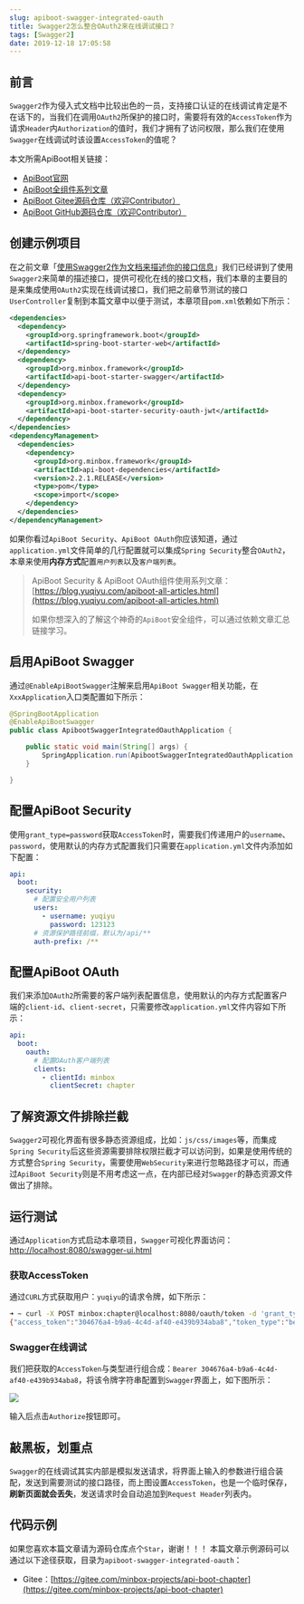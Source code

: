 ```yaml
---
slug: apiboot-swagger-integrated-oauth
title: Swagger2怎么整合OAuth2来在线调试接口？
tags: [Swagger2]
date: 2019-12-18 17:05:58
---
```

## 前言

`Swagger2`作为侵入式文档中比较出色的一员，支持接口认证的在线调试肯定是不在话下的，当我们在调用`OAuth2`所保护的接口时，需要将有效的`AccessToken`作为请求`Header`内`Authorization`的值时，我们才拥有了访问权限，那么我们在使用`Swagger`在线调试时该设置`AccessToken`的值呢？
<!--truncate-->
本文所需ApiBoot相关链接：

- [ApiBoot官网](https://apiboot.minbox.org/)
- [ApiBoot全组件系列文章](https://blog.yuqiyu.com/apiboot-all-articles.html)
- [ApiBoot Gitee源码仓库（欢迎Contributor）](https://gitee.com/minbox-projects/api-boot)
- [ApiBoot GitHub源码仓库（欢迎Contributor）](https://github.com/minbox-projects/api-boot)

## 创建示例项目
在之前文章「[使用Swagger2作为文档来描述你的接口信息](https://blog.yuqiyu.com/apiboot-swagger-describe-the-interface.html)」我们已经讲到了使用`Swagger2`来简单的描述接口，提供可视化在线的接口文档，我们本章的主要目的是来集成使用`OAuth2`实现在线调试接口，我们把之前章节测试的接口`UserController`复制到本篇文章中以便于测试，本章项目`pom.xml`依赖如下所示：
```xml
<dependencies>
  <dependency>
    <groupId>org.springframework.boot</groupId>
    <artifactId>spring-boot-starter-web</artifactId>
  </dependency>
  <dependency>
    <groupId>org.minbox.framework</groupId>
    <artifactId>api-boot-starter-swagger</artifactId>
  </dependency>
  <dependency>
    <groupId>org.minbox.framework</groupId>
    <artifactId>api-boot-starter-security-oauth-jwt</artifactId>
  </dependency>
</dependencies>
<dependencyManagement>
  <dependencies>
    <dependency>
      <groupId>org.minbox.framework</groupId>
      <artifactId>api-boot-dependencies</artifactId>
      <version>2.2.1.RELEASE</version>
      <type>pom</type>
      <scope>import</scope>
    </dependency>
  </dependencies>
</dependencyManagement>
```

如果你看过`ApiBoot Security`、`ApiBoot OAuth`你应该知道，通过`application.yml`文件简单的几行配置就可以集成`Spring Security`整合`OAuth2`，本章来使用**内存方式**配置`用户列表`以及`客户端列表`。

> ApiBoot Security & ApiBoot OAuth组件使用系列文章：[https://blog.yuqiyu.com/apiboot-all-articles.html](https://blog.yuqiyu.com/apiboot-all-articles.html)
>
> 如果你想深入的了解这个神奇的`ApiBoot`安全组件，可以通过依赖文章汇总链接学习。

## 启用ApiBoot Swagger

通过`@EnableApiBootSwagger`注解来启用`ApiBoot Swagger`相关功能，在`XxxApplication`入口类配置如下所示：

```java
@SpringBootApplication
@EnableApiBootSwagger
public class ApibootSwaggerIntegratedOauthApplication {

    public static void main(String[] args) {
        SpringApplication.run(ApibootSwaggerIntegratedOauthApplication.class, args);
    }

}
```



## 配置ApiBoot Security

使用`grant_type=password`获取`AccessToken`时，需要我们传递用户的`username`、`password`，使用默认的内存方式配置我们只需要在`application.yml`文件内添加如下配置：

```yaml
api:
  boot:
    security:
      # 配置安全用户列表
      users:
        - username: yuqiyu
          password: 123123
      # 资源保护路径前缀，默认为/api/**
      auth-prefix: /**
```

## 配置ApiBoot OAuth

我们来添加`OAuth2`所需要的客户端列表配置信息，使用默认的内存方式配置客户端的`client-id`、`client-secret`，只需要修改`application.yml`文件内容如下所示：

```yaml
api:
  boot:
    oauth:
      # 配置OAuth客户端列表
      clients:
        - clientId: minbox
          clientSecret: chapter
```

## 了解资源文件排除拦截

`Swagger2`可视化界面有很多静态资源组成，比如：`js/css/images`等，而集成`Spring Security`后这些资源需要排除权限拦截才可以访问到，如果是使用传统的方式整合`Spring Security`，需要使用`WebSecurity`来进行忽略路径才可以，而通过`ApiBoot Security`则是不用考虑这一点，在内部已经对`Swagger`的静态资源文件做出了排除。

## 运行测试

通过`Application`方式启动本章项目，`Swagger`可视化界面访问：[http://localhost:8080/swagger-ui.html](http://localhost:8080/swagger-ui.html)

### 获取AccessToken

通过`CURL`方式获取用户：`yuqiyu`的请求令牌，如下所示：

```bash
➜ ~ curl -X POST minbox:chapter@localhost:8080/oauth/token -d 'grant_type=password&username=yuqiyu&password=123123'
{"access_token":"304676a4-b9a6-4c4d-af40-e439b934aba8","token_type":"bearer","refresh_token":"ee2b5744-6947-4677-862e-fcf9517afca5","expires_in":7199,"scope":"api"}
```

### Swagger在线调试

我们把获取的`AccessToken`与类型进行组合成：`Bearer 304676a4-b9a6-4c4d-af40-e439b934aba8`，将该令牌字符串配置到`Swagger`界面上，如下图所示：

![](https://blog.yuqiyu.com/images/post/apiboot-swagger-integrated-oauth-1.png)

输入后点击`Authorize`按钮即可。

## 敲黑板，划重点

`Swagger`的在线调试其实内部是模拟发送请求，将界面上输入的参数进行组合装配，发送到需要测试的接口路径，而上图设置`AccessToken`，也是一个临时保存，**刷新页面就会丢失**，发送请求时会自动追加到`Request Header`列表内。

## 代码示例

如果您喜欢本篇文章请为源码仓库点个`Star`，谢谢！！！
本篇文章示例源码可以通过以下途径获取，目录为`apiboot-swagger-integrated-oauth`：

- Gitee：[https://gitee.com/minbox-projects/api-boot-chapter](https://gitee.com/minbox-projects/api-boot-chapter)